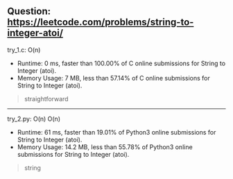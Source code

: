 Question: https://leetcode.com/problems/string-to-integer-atoi/
---

try_1.c: O(n)

* Runtime: 0 ms, faster than 100.00% of C online submissions for String to Integer (atoi).
* Memory Usage: 7 MB, less than 57.14% of C online submissions for String to Integer (atoi).

> straightforward

---

try_2.py: O(n) O(n)

* Runtime: 61 ms, faster than 19.01% of Python3 online submissions for String to Integer (atoi).
* Memory Usage: 14.2 MB, less than 55.78% of Python3 online submissions for String to Integer (atoi).

> string
